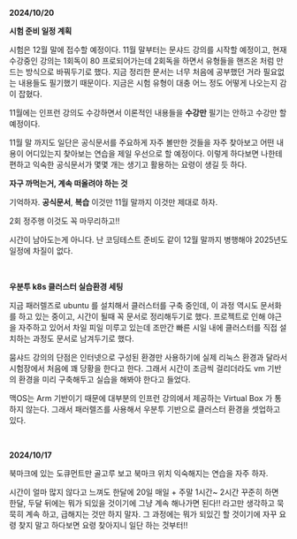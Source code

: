 **2024/10/20**<br/>

**시험 준비 일정 계획**<br/>

시험은 12월 말에 접수할 예정이다. 11월 말부터는 문샤드 강의를 시작할 예정이고, 현재 수강중인 강의는 1회독이 80 프로되어가는데 2회독을 하면서 유형들을 핸즈온 처럼 만드는 방식으로 바꿔두기로 했다. 지금 정리한 문서는 너무 처음에 공부했던 거라 필요없는 내용들도 필기했기 때문이다. 지금은 시험 유형이 대충 어느 정도 어떻게 나오는지 감이 잡혔다.<br/>

11월에는 인프런 강의도 수강하면서 이론적인 내용들을 **수강만** 필기는 안하고 수강만 할 예정이다.<br/>

11월 말 까지도 일단은 공식문서를 주요하게 자주 볼만한 것들을 자주 찾아보고 어떤 내용이 어디있는지 찾아보는 연습을 제일 우선으로 할 예정이다. 이렇게 하다보면 나한테 편하고 익숙한 공식문서가 몇몇 개는 생기고 활용하는 요령이 생길 듯 하다.<br/>



**자구 까먹는거, 계속 떠올려야 하는 것**<br/>

기억하자. **공식문서**, **복습** 이것만 11월 말까지 이것만 제대로 하자.<br/>

2회 정주행 이것도 꼭 마무리하고!!<br/>

시간이 남아도는게 아니다. 난 코딩테스트 준비도 같이 12월 말까지 병행해야 2025년도 일정에 차질이 없다.<br/>

<br/>



**우분투 k8s 클러스터 실습환경 세팅**<br/>

지금 패러렐즈로 ubuntu 를 설치해서 클러스터를 구축 중인데, 이 과정 역시도 문서화를 하고 있는 중이고, 시간이 될때 꼭 문서로 정리해두기로 했다. 프로젝트로 인해 야근을 자주하고 있어서 차일 피일 미루고 있는데 조만간 빠른 시일 내에 클러스터를 직접 설치하는 과정도 문서로 남겨두기로 했다. <br/>

뭄샤드 강의의 단점은 인터넷으로 구성된 환경만 사용하기에 실제 리눅스 환경과 달라서 시험장에서 처음에 꽤 당황을 한다고 한다. 그래서 시간이 조금씩 걸리더라도 vm 기반의 환경을 미리 구축해두고 실습을 해봐야 한다고 들었다. <br/>

맥OS는 Arm 기반이기 때문에 대부분의 인프런 강의에서 제공하는 Virtual Box 가 통하지 않는다. 그래서 패러렐즈를 사용해서 우분투 기반으로 클러스터 환경을 셋업하고 있다.<br/>

<br/>



**2024/10/17**<br/>

북마크에 있는 도큐먼트만 골고루 보고 북마크 위치 익숙해지는 연습을 자주 하자.<br/>

시간이 얼마 많지 않다고 느껴도 한달에 20일 매일 + 주말 1시간\~ 2시간 꾸준히 하면 한달, 두달 뒤에는 뭐가 되있을 것이기에 그냥 계속 해나가면 된다!! 라고만 생각하고 묵묵히 계속 하고, 급해지는 것만 하지 말자. 그 과정에는 뭐가 되있긴 할 것이기에 자꾸 요령 찾지 말고 하다보면 요령 찾아지니 일단 하는 것부터!!<br/>

<br/>